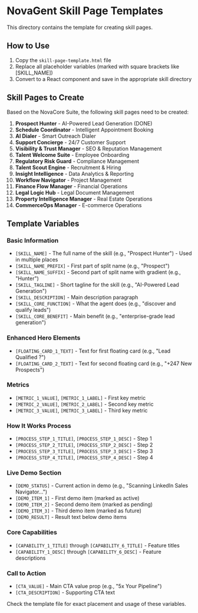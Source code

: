 # NovaGent Skill Page Templates

This directory contains the template for creating skill pages.

## How to Use

1. Copy the `skill-page-template.html` file
2. Replace all placeholder variables (marked with square brackets like [SKILL_NAME])
3. Convert to a React component and save in the appropriate skill directory

## Skill Pages to Create

Based on the NovaCore Suite, the following skill pages need to be created:

1. **Prospect Hunter** - AI-Powered Lead Generation (DONE)
2. **Schedule Coordinator** - Intelligent Appointment Booking
3. **AI Dialer** - Smart Outreach Dialer
4. **Support Concierge** - 24/7 Customer Support
5. **Visibility & Trust Manager** - SEO & Reputation Management
6. **Talent Welcome Suite** - Employee Onboarding
7. **Regulatory Risk Guard** - Compliance Management
8. **Talent Scout Engine** - Recruitment & Hiring
9. **Insight Intelligence** - Data Analytics & Reporting
10. **Workflow Navigator** - Project Management
11. **Finance Flow Manager** - Financial Operations
12. **Legal Logic Hub** - Legal Document Management
13. **Property Intelligence Manager** - Real Estate Operations
14. **CommerceOps Manager** - E-commerce Operations

## Template Variables

### Basic Information
- `[SKILL_NAME]` - The full name of the skill (e.g., "Prospect Hunter") - Used in multiple places
- `[SKILL_NAME_PREFIX]` - First part of split name (e.g., "Prospect")
- `[SKILL_NAME_SUFFIX]` - Second part of split name with gradient (e.g., "Hunter")
- `[SKILL_TAGLINE]` - Short tagline for the skill (e.g., "AI-Powered Lead Generation")
- `[SKILL_DESCRIPTION]` - Main description paragraph
- `[SKILL_CORE_FUNCTION]` - What the agent does (e.g., "discover and qualify leads")
- `[SKILL_CORE_BENEFIT]` - Main benefit (e.g., "enterprise-grade lead generation")

### Enhanced Hero Elements
- `[FLOATING_CARD_1_TEXT]` - Text for first floating card (e.g., "Lead Qualified ?")
- `[FLOATING_CARD_2_TEXT]` - Text for second floating card (e.g., "+247 New Prospects")

### Metrics
- `[METRIC_1_VALUE]`, `[METRIC_1_LABEL]` - First key metric
- `[METRIC_2_VALUE]`, `[METRIC_2_LABEL]` - Second key metric
- `[METRIC_3_VALUE]`, `[METRIC_3_LABEL]` - Third key metric

### How It Works Process
- `[PROCESS_STEP_1_TITLE]`, `[PROCESS_STEP_1_DESC]` - Step 1
- `[PROCESS_STEP_2_TITLE]`, `[PROCESS_STEP_2_DESC]` - Step 2
- `[PROCESS_STEP_3_TITLE]`, `[PROCESS_STEP_3_DESC]` - Step 3
- `[PROCESS_STEP_4_TITLE]`, `[PROCESS_STEP_4_DESC]` - Step 4

### Live Demo Section
- `[DEMO_STATUS]` - Current action in demo (e.g., "Scanning LinkedIn Sales Navigator...")
- `[DEMO_ITEM_1]` - First demo item (marked as active)
- `[DEMO_ITEM_2]` - Second demo item (marked as pending)
- `[DEMO_ITEM_3]` - Third demo item (marked as future)
- `[DEMO_RESULT]` - Result text below demo items

### Core Capabilities
- `[CAPABILITY_1_TITLE]` through `[CAPABILITY_6_TITLE]` - Feature titles
- `[CAPABILITY_1_DESC]` through `[CAPABILITY_6_DESC]` - Feature descriptions

### Call to Action
- `[CTA_VALUE]` - Main CTA value prop (e.g., "5x Your Pipeline")
- `[CTA_DESCRIPTION]` - Supporting CTA text

Check the template file for exact placement and usage of these variables.